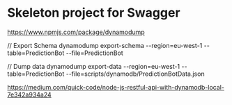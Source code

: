 # Skeleton project for Swagger

https://www.npmjs.com/package/dynamodump

// Export Schema
dynamodump export-schema --region=eu-west-1 --table=PredictionBot --file=PredictionBot

// Dump data
dynamodump export-data --region=eu-west-1 --table=PredictionBot --file=scripts/dynamodb/PredictionBotData.json


https://medium.com/quick-code/node-js-restful-api-with-dynamodb-local-7e342a934a24
